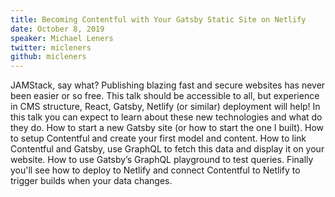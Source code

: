 ```yaml
---
title: Becoming Contentful with Your Gatsby Static Site on Netlify
date: October 8, 2019
speaker: Michael Leners
twitter: micleners
github: micleners
---
```


JAMStack, say what? Publishing blazing fast and secure websites has never been easier or so free. This talk should be accessible to all, but experience in CMS structure, React, Gatsby, Netlify (or similar) deployment will help! In this talk you can expect to learn about these new technologies and what do they do. How to start a new Gatsby site (or how to start the one I built). How to setup Contentful and create your first model and content. How to link Contentful and Gatsby, use GraphQL to fetch this data and display it on your website. How to use Gatsby’s GraphQL playground to test queries. Finally you'll see how to deploy to Netlify and connect Contentful to Netlify to trigger builds when your data changes.
